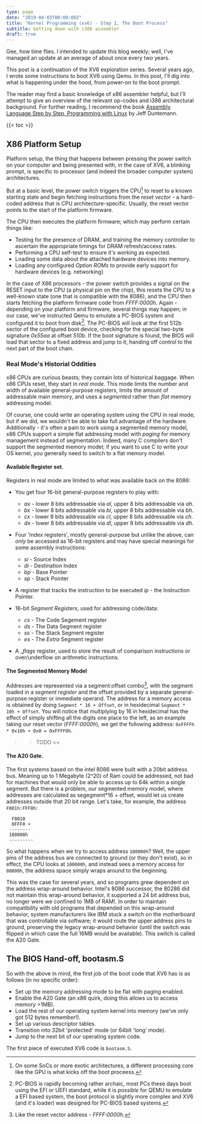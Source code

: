 ```yaml
---
type: page
date: "2019-04-03T00:00:00Z"
title: "Kernel Programming (xv6) - Step 1, The Boot Process"
subtitle: Getting down with i386 assembler
draft: true
---
```


Gee, how time flies. I intended to update this blog weekly; well, I've
managed an update at an average of about once every two years. 

This post is a continuation of the XV6 exploration series. Several years ago, I wrote
some instructions to boot XV6 using Qemu. In this post, I'll dig into what is
happening under the hood, from power-on to the boot prompt.

The reader may find a basic knowledge of x86 assembler helpful,  but I'll attempt to give an overview of the
relevant op-codes and i386 architectural background. For further reading, I recommend
the book [Assembly Language Step by Step, Programming with Linux](http://www.duntemann.com/assembly.html) by Jeff Duntemann. 

{{< toc >}}

## X86 Platform Setup

Platform setup, the thing that happens between pressing the power switch on
your computer and being presented with, in the case of XV6, a blinking prompt,
is specific to processor (and indeed the broader computer system) architectures.

But at a basic level, the power switch triggers the CPU[^1] to
reset to a known starting state and begin fetching instructions from the _reset vector_
\- a hard-coded address that is CPU architecture-specific. Usually, the reset vector points to the start of the platform firmware. 

The CPU then executes the platform firmware; which may perform certain things like:
- Testing for the presence of DRAM, and training the memory controller to ascertain the appropriate timings for DRAM refresh/access rates.
- Performing a CPU self-test to ensure it's working as expected.
- Loading some data about the attached hardware devices into memory.
- Loading any configured _Option ROMs_ to provide early support for hardware devices (e.g. networking)

In the case of X86 processors - the power switch provides a signal on the
RESET input to the CPU (a physical pin on the chip), this resets the CPU to a
well-known state (one that is compatible with the 8086), and the CPU then starts
fetching the platform firmware code from _FFFF:0000h_. Again - depending on your platform and firmware,
several things may happen; in our case, we've instructed Qemu to emulate a
PC-BIOS system and configured it to boot from disk[^2]. The PC-BIOS will look at the first 512b sector of the configured boot device, checking for the special two-byte signature _0x55aa_ at offset _510b_. If the boot signature is found, the BIOS will load that sector to a fixed address and jump to it, handing off control to the next part of the boot chain.

### Real Mode's Historial Oddities

x86 CPUs are curious beasts; they contain lots of historical baggage. When x86 CPUs reset, they start in _real mode_. 
This mode limits the number and width of available general-purpose registers, limits
the amount of addressable main memory, and uses a _segmented_ rather than _flat_
memory addressing model.

Of course, one could write an operating system using the CPU in real mode, but if we did, we wouldn't be able to take full advantage of the hardware.
Additionally - it's often a pain to work using a segmented memory model, x86 CPUs support a simple flat addressing model with _paging_ for memory management instead of segmentation. Indeed, many C compilers don't support the segmented memory model; if you want to use C to write your OS kernel, you generally need to switch to a flat memory model. 

#### Available Register set.

Registers in real mode are limited to what was available back on the 8086:

* You get four 16-bit general-purpose registers to play with:
  * _ax_ - lower 8 bits addressable via _al_, upper 8 bits addressable via _ah_.
  * _bx_ - lower 8 bits addressable via _bl_, upper 8 bits addressable via _bh_.
  * _cx_ - lower 8 bits addressable via _cl_, upper 8 bits addressable via _ch_.
  * _dx_ - lower 8 bits addressable via _dl_, upper 8 bits addressable via _dh_.

* Four 'index registers', mostly general-purpose but unlike the above, can *only* be accessed as 16-bit registers and may have special meanings for some assembly instructions:
  * _si_ - Source Index
  * _di_ - Destination Index
  * _bp_ - Base Pointer
  * _sp_ - Stack Pointer 

* A register that tracks the instruction to be executed _ip_ - the Instruction Pointer.

* 16-bit _Segment Registers_, used for addressing code/data:
  * _cs_ - The Code Segement register
  * _ds_ - The Data Segment register
  * _ss_ - The Stack Segment register
  * _es_ - The _Extra_ Segment register


* A __flags_ register, used to store the result of comparison instructions or over/underflow on arithmetic instructions.


#### The Segmented Memory Model

Addresses are represented via a segment:offset combo[^3], with the segment loaded in a  _segment register_ and the offset provided by a separate general-purpose register or immediate operand. The address for a memory access is obtained by doing `Segment * 16 + Offset`, or in hexidecimal `Segment * 10h + Offset`. You will notice that multiplying by 16 in hexidecimal has the effect of simply shifting all the digits one place to the left, as an example taking our reset vector (_FFFF:0000h_), we get the following address: `0xFFFFh * 0x10h + 0x0 = 0xFFFF0h`.

>> TODO << 

#### The A20 Gate.

The first systems based on the intel 8086 were built with a 20bit address bus. Meaning up to 1 Megabyte (2^20) of Ram could be addressed, not bad for machines that would only be able to access up to 64k within a single segment. But there is a problem, our segmented memory model, where addresses are calculated as segegment*16 + offset, would let us create addresses outside that 20 bit range. Let's take, for example, the address `F001h:FFF0h`:

```
  F0010 
  0FFF0 +
 --------
 100000h
 ---------
```

So what happens when we try to access address `100000h`? Well, the upper pins of the address bus are connected to ground (or they don't exist), so in effect, the CPU looks at `100000h`, and instead sees a memory access for `00000h`, the address space simply wraps around to the beginning.

This was the case for several years, and so programs grew dependent on the address wrap-around behavior. Intel's 8086 successor, the 80286 did not maintain this wrap-around behavior, it supported a 24 bit address bus, no longer were we confined to 1MB of RAM!.  In order to maintain compatibility with old programs that depended on this wrap-around behavior, system manufacturers like IBM stuck a switch on the motherboard that was controllable via software; it would route the upper address pins to ground, preserving the legacy wrap-around behavior (until the switch was flipped in which case the full 16MB would be available). This switch is called the A20 Gate.


## The BIOS Hand-off, bootasm.S


So with the above in mind, the first job of the boot code that XV6 has is as follows (in no specific order):

- Set up the memory addressing mode to be flat with paging enabled.
- Enable the A20 Gate (an x86 quirk, doing this allows us to access memory >1MB).
- Load the rest of our operating system kernel into memory (we've only got 512 bytes remember!).
- Set up various descriptor tables.
- Transition into 32bit 'protected' mode (or 64bit 'long' mode).
- Jump to the next bit of our operating system code.

The first piece of executed XV6 code is `bootasm.S`. 


[^1]: On some SoCs or more exotic architectures, a different processing core like the GPU is what kicks off the boot proceess.
[^2]: PC-BIOS is rapidly becoming rather archaic, most PCs these days boot using the EFI or UEFI standard, while it is *possible* for QEMU to emulate a EFI based system, the boot protocol is slightly more complex and XV6 (and it's loader) was designed for PC-BIOS based systems.
[^3]: Like the reset vector address - _FFFF:0000h_.